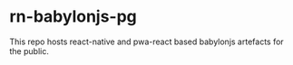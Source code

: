 # rn-babylonjs-pg
This repo hosts react-native and pwa-react based babylonjs artefacts for the public.

